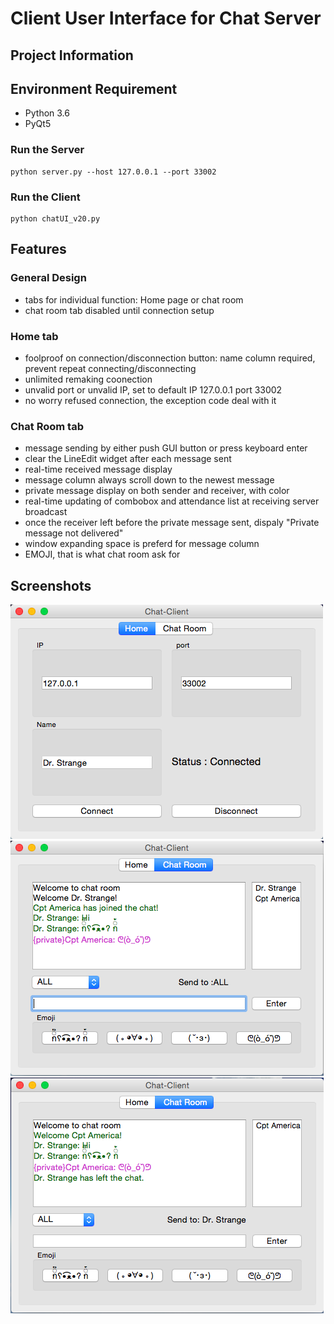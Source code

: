 # Client User Interface for Chat Server

## Project Information



## Environment Requirement
- Python 3.6
- PyQt5
### Run the Server
```
python server.py --host 127.0.0.1 --port 33002
```
### Run the Client
```
python chatUI_v20.py
```
## Features
### General Design
- tabs for individual function: Home page or chat room
- chat room tab disabled until connection setup
### Home tab
- foolproof on connection/disconnection button: name column required, prevent repeat connecting/disconnecting
- unlimited remaking coonection
- unvalid port or unvalid IP, set to default IP 127.0.0.1 port 33002
- no worry refused connection, the exception code deal with it
### Chat Room tab
- message sending by either push GUI button or press keyboard enter
- clear the LineEdit widget after each message sent
- real-time received message display
- message column always scroll down to the newest message
- private message display on both sender and receiver, with color
- real-time updating of combobox and attendance list at receiving server broadcast
- once the receiver left before the private message sent, dispaly "Private message not delivered"
- window expanding space is preferd for message column
- EMOJI, that is what chat room ask for

## Screenshots
![HomePage](HomePage.png)
![ChatRoom1](ChatRoom1.png)
![ChatRoom2](ChatRoom2.png)
